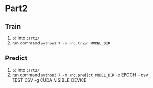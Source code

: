 # Part2
## Train
1. `cd` into `part2/`
2. run command `python3.7 -m src.train MODEL_DIR`
## Predict
1. `cd` into `part2/`
2. run command `python3.7 -m src.predict MODEL_DIR` -e EPOCH --csv TEST_CSV -g CUDA_VISIBLE_DEVICE

